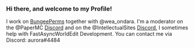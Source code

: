 ### Hi there, and welcome to my Profile!

I work on [BungeePerms](https://github.com/weaondara/BungeePerms) together with @wea_ondara.
I'm a moderator on the @PaperMC [Discord](https://discord.com/invite/pwkFWT) and on the @IntellectualSites [Discord](https://discord.gg/KxkjDVg), I sometimes help with FastAsyncWorldEdit Development.
You can contact me via Discord: aurora#4484


